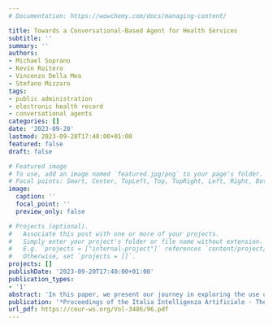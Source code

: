 ```yaml
---
# Documentation: https://wowchemy.com/docs/managing-content/

title: Towards a Conversational-Based Agent for Health Services
subtitle: ''
summary: ''
authors:
- Michael Soprano
- Kevin Roitero
- Vincenzo Della Mea
- Stefano Mizzaro
tags:
- public administration
- electronic health record
- conversational agents
categories: []
date: '2023-09-20'
lastmod: 2023-09-20T17:40:00+01:00
featured: false
draft: false

# Featured image
# To use, add an image named `featured.jpg/png` to your page's folder.
# Focal points: Smart, Center, TopLeft, Top, TopRight, Left, Right, BottomLeft, Bottom, BottomRight.
image:
  caption: ''
  focal_point: ''
  preview_only: false

# Projects (optional).
#   Associate this post with one or more of your projects.
#   Simply enter your project's folder or file name without extension.
#   E.g. `projects = ["internal-project"]` references `content/project/deep-learning/index.md`.
#   Otherwise, set `projects = []`.
projects: []
publishDate: '2023-09-20T17:40:00+01:00'
publication_types:
- '1'
abstract: 'In this paper, we present our journey in exploring the use of crowdsourcing for fact-checking. We discuss our early experiments aimed towards the identification of the best possible setting for misinformation assessment using crowdsourcing. Our results indicate that the crowd can effectively address misinformation at scale, showing some degree of correlation with experts. We also highlight the influence of worker background on the quality of truthfulness assessments.'
publication: '*Proceedings of the Italia Intelligenza Artificiale - Thematic Workshops co-located with the 3rd CINI National Lab AIIS Conference on Artificial Intelligence.*'
url_pdf: https://ceur-ws.org/Vol-3486/96.pdf
---
```

